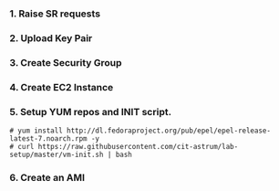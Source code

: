 ### 1. Raise SR requests
### 2. Upload Key Pair
### 3. Create Security Group
### 4. Create EC2 Instance
### 5. Setup YUM repos and INIT script.
```
# yum install http://dl.fedoraproject.org/pub/epel/epel-release-latest-7.noarch.rpm -y
# curl https://raw.githubusercontent.com/cit-astrum/lab-setup/master/vm-init.sh | bash
```

### 6. Create an AMI

